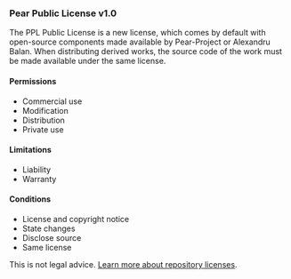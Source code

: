 ### Pear Public License v1.0

The PPL Public License is a new license, which comes by default with open-source components made available by Pear-Project or Alexandru Balan. When distributing derived works, the source code of the work must be made available under the same license.

#### Permissions

*   <span class="v-align-middle" title="The licensed material and derivatives may be used for commercial purposes.">Commercial use</span>
*   <span class="v-align-middle" title="The licensed material may be modified.">Modification</span>
*   <span class="v-align-middle" title="The licensed material may be distributed.">Distribution</span>
*   <span class="v-align-middle" title="The licensed material may be used and modified in private.">Private use</span>

</div>

<div class="pb-3 col-sm-4 pt-md-2">

#### Limitations

*   <span class="v-align-middle" title="This license includes a limitation of liability.">Liability</span>
*   <span class="v-align-middle" title="This license explicitly states that it does NOT provide any warranty.">Warranty</span>

</div>

<div class="pb-3 col-sm-4 pt-md-2">

#### Conditions

*   <span class="v-align-middle" title="A copy of the license and copyright notice must be included with the licensed material.">License and copyright notice</span>
*   <span class="v-align-middle" title="Changes made to the licensed material must be documented.">State changes</span>
*   <span class="v-align-middle" title="Source code must be made available when the licensed material is distributed.">Disclose source</span>
*   <span class="v-align-middle" title="Modifications must be released under the same license when distributing the licensed material. In some cases a similar or related license may be used.">Same license</span>

</div>

</div>

</div>

This is not legal advice. [Learn more about repository licenses](https://docs.github.com/articles/licensing-a-repository/#disclaimer).

</div>
